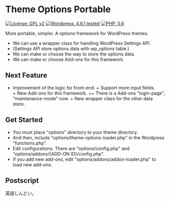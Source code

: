 # Theme Options Portable
[![License: GPL v2](https://img.shields.io/badge/License-GPL%20v2-blue.svg?style=flat-square)](https://github.com/sanpei1978/theme-options-portable/blob/master/LICENSE)
[![Wordpress: 4.6.1 tested](https://img.shields.io/badge/wordpress-4.6.1%20tested-brightgreen.svg?style=flat-square)](#)
[![PHP: 5.6](https://img.shields.io/badge/PHP-5.6-blue.svg?style=flat-square)](#)

More portable, simpler. A options framework for WordPress themes.
 - We can use a wrapper class for handling WordPress Settings API.
 - (Settings API store options data with wp_options table.)
 - We can make or choose the way to store the options data.
 - We can make or choose Add-ons for this framework.

## Next Feature
 + Improvement of the logic for front-end.
 + Support more input fields.
 + New Add-ons for this framework.
  ++ There is a Add-ons "login-page", "maintenance-mode"  now.
 + New wrapper class for the other data store.

## Get Started
 - You must place "options" directory to your theme directory.
 - And then, include "options/theme-options-loader.php" in the Wordpress "functions.php".
 - Edit configurations. There are "options/config.php" and "options/addons/{ADD-ON ID}/config.php".
 - If you add new add-ons, edit "options/addons/addon-loader.php" to load new add-ons.

## Postscript

 英語しんどい。
